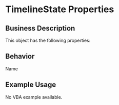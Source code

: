 # TimelineState Properties

## Business Description
This object has the following properties:

## Behavior
Name

## Example Usage
No VBA example available.